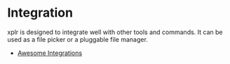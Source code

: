 Integration
===========

xplr is designed to integrate well with other tools and commands. It can be
used as a file picker or a pluggable file manager.

- [Awesome Integrations](awesome-integrations.md)
